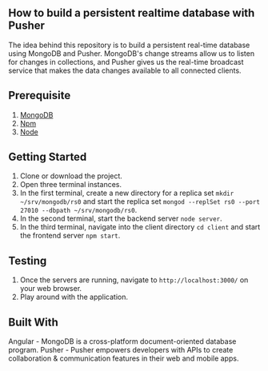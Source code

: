 


## How to build a persistent realtime database with Pusher

The idea behind this repository is to build a persistent real-time database using MongoDB and Pusher. MongoDB's change streams allow us to listen for changes in collections, and Pusher gives us the real-time broadcast service that makes the data changes available to all connected clients.

## Prerequisite
1. [MongoDB]('https://www.mongodb.com/')
2. [Npm]('https://www.npmjs.com')
3. [Node]('https://nodejs.org')

## Getting Started

1. Clone or download the project.
2. Open three terminal instances.
3. In the first terminal, create a new directory for a replica set `mkdir ~/srv/mongodb/rs0` and start the replica set `mongod --replSet rs0 --port 27010 --dbpath ~/srv/mongodb/rs0`.
4. In the second terminal, start the backend server `node server`.
5. In the third terminal, navigate into the client directory `cd client` and start the frontend server `npm start`.

## Testing
1. Once the servers are running, navigate to `http://localhost:3000/` on your web browser.
2. Play around with the application.

## Built With
Angular - MongoDB is a cross-platform document-oriented database program.
Pusher - Pusher empowers developers with APIs to create collaboration & communication features in their web and mobile apps.
